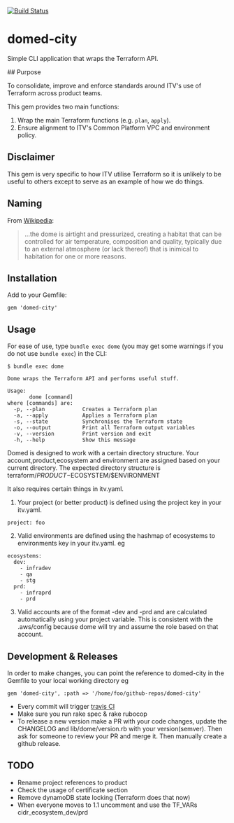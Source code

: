 [![Build Status](https://travis-ci.org/ITV/domed-city.svg?branch=master)](https://travis-ci.org/ITV/domed-city)

# domed-city
Simple CLI application that wraps the Terraform API.

## Purpose

To consolidate, improve and enforce standards around ITV's use of Terraform across product teams.

This gem provides two main functions:

1. Wrap the main Terraform functions (e.g. `plan`, `apply`).
2. Ensure alignment to ITV's Common Platform VPC and environment policy.

## Disclaimer

This gem is very specific to how ITV utilise Terraform so it is unlikely to be useful to others except
to serve as an example of how we do things.

## Naming

From [Wikipedia](https://en.wikipedia.org/wiki/Domed_city):

> ...the dome is airtight and pressurized, creating a habitat that can be controlled for air temperature, composition and quality, typically due to an external atmosphere (or lack thereof) that is inimical to habitation for one or more reasons.

## Installation

Add to your Gemfile:

```
gem 'domed-city'
```

## Usage

For ease of use, type `bundle exec dome` (you may get some warnings if you do not use `bundle exec`) in the CLI:

```
$ bundle exec dome

Dome wraps the Terraform API and performs useful stuff.

Usage:
       dome [command]
where [commands] are:
  -p, --plan            Creates a Terraform plan
  -a, --apply           Applies a Terraform plan
  -s, --state           Synchronises the Terraform state
  -o, --output          Print all Terraform output variables
  -v, --version         Print version and exit
  -h, --help            Show this message
```

Domed is designed to work with a certain directory structure. Your account,product,ecosystem and environment are assigned based on your current directory. The expected directory structure is terraform/$PRODUCT-$ECOSYSTEM/$ENVIRONMENT

It also requires certain things in itv.yaml.

1. Your project (or better product) is defined using the project key in your itv.yaml. 
```
project: foo

```
2. Valid environments are defined using the hashmap of ecosystems to environments key in your itv.yaml. 
eg
```
ecosystems:
  dev:
    - infradev
    - qa
    - stg
  prd:
    - infraprd
    - prd

```
3. Valid accounts are of the format <project>-dev and <project>-prd and are calculated automatically using your project variable. This is consistent with the .aws/config because dome will try and assume the role based on that account.

## Development & Releases

In order to make changes, you can point the reference to domed-city in the Gemfile to your local working directory eg
```
gem 'domed-city', :path => '/home/foo/github-repos/domed-city'
```

* Every commit will trigger [travis CI](https://travis-ci.org/ITV/domed-city)
* Make sure you run rake spec & rake rubocop
* To release a new version make a PR with your code changes, update the CHANGELOG and lib/dome/version.rb with your version(semver). Then ask for someone to review your PR and merge it. Then manually create a github release.

## TODO

* Rename project references to product
* Check the usage of certificate section
* Remove dynamoDB state locking (Terraform does that now)
* When everyone moves to 1.1 uncomment and use the TF_VARs cidr_ecosystem_dev/prd
